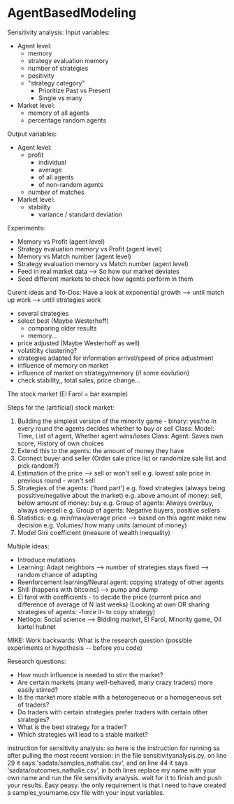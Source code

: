 # AgentBasedModeling

Sensitivity analysis:
Input variables:
- Agent level:
	- memory
	- strategy evaluation memory
	- number of strategies
	- positivity
	- "strategy category"
		- Prioritize Past vs Present
		- Single vs many
- Market level:
	- memory of all agents
	- percentage random agents

Output variables:
- Agent level:
	- profit
		- individual
		- average
		- of all agents
		- of non-random agents
	- number of matches
- Market level:
	- stability
		- variance / standard deviation

Experiments:
- Memory vs Profit (agent level)
- Strategy evaluation memory vs Profit (agent level)
- Memory vs Match number (agent level)
- Strategy evaluation memory vs Match number (agent level)
- Feed in real market data --> So how our market deviates
- Seed different markets to check how agents perform in them



Curent ideas and To-Dos:
Have a look at exponential growth
--> until match up work
-->  until strategies work
- several strategies
- select best (Maybe Westerhoff)
	- comparing older results
	- memory...
- price adjusted (Maybe Westerhoff as well)
- volatitlity clustering?
- strategies adapted for information arrival/speed of price adjustment
- influence of memory on market
- influence of market on strategy/memory (if some eovlution)
- check stability,, total sales, price change...


The stock market (El Farol = bar example)

Steps for the (artificial) stock market: 
1. Building the simplest version of the minority game - binary: yes/no 
  In every round the agents decides whether to buy or sell
  Class: Model: Time, List of agent, Whether agent wins/loses
  Class: Agent: Saves own score, History of own choices
2. Extend this to the agents: the amount of money they have
3. Connect buyer and seller (Order sale price list or randomize sale list and pick random?)
4. Estimation of the price --> sell or won't sell
  e.g. lowest sale price in previous round - won't sell
5. Strategies of the agents: ('hard part')
  e.g. fixed strategies (always being possitive/negative about the market)
  e.g. above amount of money: sell, below amount of money: buy
  e.g. Group of agents: Always overbuy, always oversell
  e.g. Group of agents: Negative buyers, positive sellers
6. Statistics: 
  e.g. min/max/average price --> based on this agent make new decision 
  e.g. Volumes/ how many units (amount of money)
7. Model Gini coefficient (measure of wealth inequality) 

Multiple ideas: 
- Introduce mutations
- Learning: Adapt neighbors --> number of strategies stays fixed --> random chance of adapting
- Reenforcement learning/Neural agent: copying strategy of other agents 
- Shill (happens with bitcoins) --> pump and dump
- El farol with coefficients - to decide the price (current price and difference of average of N last weeks) 
(Looking at own OR sharing strategies of agents: -force it- to copy strategy)  
- Netlogo: Social science --> Bidding market, El Farol, Minority game, Oil kartel hubnet

MIKE: Work backwards: What is the research question (possible experiments or hypothesis -- before you code)

Research questions:
- How much influence is needed to stirr the market?
- Are certain markets (many well-behaved, many crazy traders) more easily stirred?
- Is the market more stable with a heterogeneous or a homogeneous set of traders?
- Do traders with certain strategies prefer traders with certain other strategies?
- What is the best strategy for a trader?
- Which strategies will lead to a stable market?

instruction for sensitivity analysis:
so here is the instruction for running sa after pulling the most recent version:
in the file sensitivityanalysis.py, on line 29 it says 'sadata/samples_nathalie.csv', and on line 44 it says 'sadata/outcomes_nathalie.csv', in both lines replace my name with your own name and run the file sensitivity analysis. wait for it to finish and push your results. Easy peasy.
the only requirement is that i need to have created a samples_yourname.csv file with your input variables.

